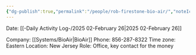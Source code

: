 ```yaml
---
{"dg-publish":true,"permalink":"/people/rob-firestone-bio-air/","noteIcon":"","created":"2025-05-20T10:31:54.173-05:00"}
---
```


Date: [[-Daily Activity Log-/2025 02-February 26\|2025 02-February 26]]

Company: [[Systems/BioAir\|BioAir]]
Phone: 856-287-8322
Time zone: Eastern
Location: New Jersey
Role: Office, key contact for the money